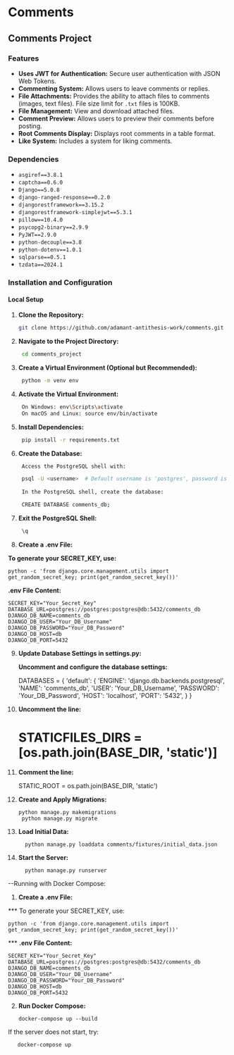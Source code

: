 # Comments

## Comments Project

### Features

- **Uses JWT for Authentication:** Secure user authentication with JSON Web Tokens.
- **Commenting System:** Allows users to leave comments or replies.
- **File Attachments:** Provides the ability to attach files to comments (images, text files). File size limit for `.txt` files is 100KB.
- **File Management:** View and download attached files.
- **Comment Preview:** Allows users to preview their comments before posting.
- **Root Comments Display:** Displays root comments in a table format.
- **Like System:** Includes a system for liking comments.

### Dependencies

- `asgiref==3.8.1`
- `captcha==0.6.0`
- `Django==5.0.8`
- `django-ranged-response==0.2.0`
- `djangorestframework==3.15.2`
- `djangorestframework-simplejwt==5.3.1`
- `pillow==10.4.0`
- `psycopg2-binary==2.9.9`
- `PyJWT==2.9.0`
- `python-decouple==3.8`
- `python-dotenv==1.0.1`
- `sqlparse==0.5.1`
- `tzdata==2024.1`

### Installation and Configuration

#### Local Setup

1. **Clone the Repository:**
   ```bash
   git clone https://github.com/adamant-antithesis-work/comments.git

2. **Navigate to the Project Directory:**
   ```bash
	cd comments_project

3. **Create a Virtual Environment (Optional but Recommended):**
   ```bash
	python -m venv env
   
4. **Activate the Virtual Environment:**
   ```bash
	On Windows: env\Scripts\activate
	On macOS and Linux: source env/bin/activate

6. **Install Dependencies:**
   ```bash
	pip install -r requirements.txt

8. **Create the Database:**
   ```bash
	Access the PostgreSQL shell with:

	psql -U <username>  # Default username is 'postgres', password is 'postgres'
	
	In the PostgreSQL shell, create the database:

	CREATE DATABASE comments_db;

9. **Exit the PostgreSQL Shell:**
   ```bash
	\q

10. **Create a .env File:**

   **To generate your SECRET_KEY, use:**
   
   	python -c 'from django.core.management.utils import get_random_secret_key; print(get_random_secret_key())'
   
   **.env File Content:**
   
   	SECRET_KEY="Your_Secret_Key"
   	DATABASE_URL=postgres://postgres:postgres@db:5432/comments_db
   	DJANGO_DB_NAME=comments_db
   	DJANGO_DB_USER="Your_DB_Username"
   	DJANGO_DB_PASSWORD="Your_DB_Password"
   	DJANGO_DB_HOST=db
   	DJANGO_DB_PORT=5432

9. **Update Database Settings in settings.py:**

   **Uncomment and configure the database settings:**

	DATABASES = {
	    'default': {
	        'ENGINE': 'django.db.backends.postgresql',
	        'NAME': 'comments_db',
	        'USER': 'Your_DB_Username',
	        'PASSWORD': 'Your_DB_Password',
	        'HOST': 'localhost',
	        'PORT': '5432',
	    }
	}

10. **Uncomment the line:**
   
	# STATICFILES_DIRS = [os.path.join(BASE_DIR, 'static')]

11. **Comment the line:**

	STATIC_ROOT = os.path.join(BASE_DIR, 'static')	

12. **Create and Apply Migrations:**

        python manage.py makemigrations
	     python manage.py migrate

13. **Load Initial Data:**

	      python manage.py loaddata comments/fixtures/initial_data.json
    
15. **Start the Server:**

	      python manage.py runserver

--Running with Docker Compose:

1. **Create a .env File:**

*** To generate your SECRET_KEY, use:

	python -c 'from django.core.management.utils import get_random_secret_key; print(get_random_secret_key())'
 
*** **.env File Content:**

	SECRET_KEY="Your_Secret_Key"
	DATABASE_URL=postgres://postgres:postgres@db:5432/comments_db
	DJANGO_DB_NAME=comments_db
	DJANGO_DB_USER="Your_DB_Username"
	DJANGO_DB_PASSWORD="Your_DB_Password"
	DJANGO_DB_HOST=db
	DJANGO_DB_PORT=5432

2. **Run Docker Compose:**

	   docker-compose up --build

If the server does not start, try:

	   docker-compose up
